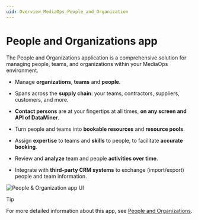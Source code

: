 ```yaml
---
uid: Overview_MediaOps_People_and_Organization
---
```


# People and Organizations app

The People and Organizations application is a comprehensive solution for managing people, teams, and organizations within your MediaOps environment.

- Manage **organizations**, **teams** and **people**.

- Spans across the **supply chain**: your teams, contractors, suppliers, customers, and more.

- **Contact persons** are at your fingertips at all times, **on any screen and API of DataMiner**.

- Turn people and teams into **bookable resources** and **resource pools**.

- Assign **expertise** to teams and **skills** to people, to facilitate **accurate booking**.

- Review and **analyze** team and people **activities over time**.

- Integrate with **third-party CRM systems** to exchange (import/export) people and team information.

![People & Organization app UI](~/dataminer-overview/images/MediaOps_People_Organization.gif)

> [!TIP]
> For more detailed information about this app, see [People and Organizations](xref:People_Organizations).
